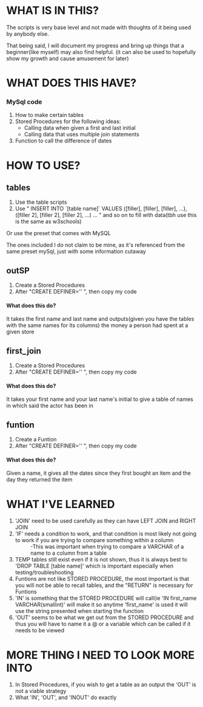 # WHAT IS IN THIS?
The scripts is very base level and not made with thoughts of it being used by anybody else. 

That being said, I will document my progress and bring up things that a beginner(like myself) may also find helpful.
(it can also be used to hopefully show my growth and cause amusement for later)

# WHAT DOES THIS HAVE?
<h3>MySql code</h3>
<ol> 
<li>How to make certain tables</li>
<li>Stored Procedures for the following ideas: 
<ul>
  <li>Calling data when given a first and last initial</li>
  <li>Calling data that uses multiple join statements</li>
</ul> </li>
<li>Function to call the difference of dates</li>
</ol>

# HOW TO USE?
<h2>tables</h2>
<ol>
  <li>Use the table scripts</li>
  <li>Use  " INSERT INTO `[table name]` VALUES ([filler], [filler], [filler], ...), ([filler 2], [filler 2], [filler 2], ...) ... " and so on to fill with data(tbh use this is the same as w3schools)</li>
</ol>
  Or use the preset that comes with MySQL

  The ones included I do not claim to be mine, as it's referenced from the same preset mySql, just with some information cutaway

<h2>outSP</h2>
<ol>
  <li>Create a Stored Procedures</li>
  <li>After "CREATE DEFINER='' ", then copy my code</li>
</ol>
<h4>What does this do?</h4>
It takes the first name and last name and outputs(given you have the tables with the same names for its columns) the money a person had spent at a given store 

<h2>first_join</h2>
<ol>
 <li>Create a Stored Procedures</li>
  <li>After "CREATE DEFINER='' ", then copy my code</li>
</ol>
<h4>What does this do?</h4>
It takes your first name and your last name's initial to give a table of names in which said the actor has been in

<h2>funtion</h2>
<ol>
 <li>Create a Funtion</li>
  <li>After "CREATE DEFINER='' ", then copy my code</li>
</ol>
<h4>What does this do?</h4>
Given a name, it gives all the dates since they first bought an item and the day they returned the item 

# WHAT I'VE LEARNED
<ol>
  <li>'JOIN' need to be used carefully as they can have LEFT JOIN and RIGHT JOIN</li>
  <li>'IF' needs a condition to work, and that condition is most likely not going to work if you are trying to compare something within a column</li>
  <dd>-This was important when trying to compare a VARCHAR of a name to a column from a table</dd>
  <li>TEMP tables still exist even if it is not shown, thus it is always best to 'DROP TABLE [table name]' which is important especially when testing/troubleshooting</li>
  <li>Funtions are not like STORED PROCEDURE, the most important is that you will not be able to recall tables, and the "RETURN" is necessary for Funtions</li>
  <li>'IN' is something that the STORED PROCEDURE will call(ie 'IN first_name VARCHAR(smallint)' will make it so anytime 'first_name' is used it will use the string presented when starting the function </li>
  <li>'OUT' seems to be what we get out from the STORED PROCEDURE and thus you will have to name it a @ or a variable which can be called if it needs to be viewed</li>
</ol>

# MORE THING I NEED TO LOOK MORE INTO
<ol>
  <li>In Stored Procedures, if you wish to get a table as an output the 'OUT' is not a viable strategy</li>
  <li>What 'IN', 'OUT', and 'INOUT' do exactly</li>  
</ol>
